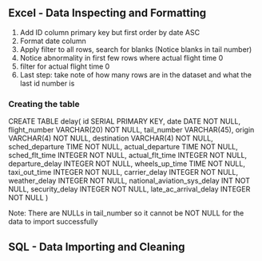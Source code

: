 ## Excel - Data Inspecting and Formatting
1) Add ID column primary key but first order by date ASC
2) Format date column
3) Apply filter to all rows, search for blanks
(Notice blanks in tail number)
4) Notice abnormality in first few rows where actual flight time 0
5) filter for actual flight time 0 
6) Last step: take note of how many rows are in the dataset and what the last id number is 

### Creating the table
CREATE TABLE delay(
  id SERIAL PRIMARY KEY,
  date DATE NOT NULL,
  flight_number VARCHAR(20) NOT NULL,
  tail_number VARCHAR(45),
  origin VARCHAR(4) NOT NULL,
  destination VARCHAR(4) NOT NULL,
  sched_departure TIME NOT NULL,
  actual_departure TIME NOT NULL,
  sched_flt_time INTEGER NOT NULL,
  actual_flt_time INTEGER NOT NULL,
  departure_delay INTEGER NOT NULL,
  wheels_up_time TIME NOT NULL,
  taxi_out_time INTEGER NOT NULL,
  carrier_delay INTEGER NOT NULL,
  weather_delay INTEGER NOT NULL,
  national_aviation_sys_delay INT NOT NULL,
  security_delay INTEGER NOT NULL,
  late_ac_arrival_delay INTEGER NOT NULL
 )

Note: There are NULLs in tail_number so it cannot be NOT NULL for the data to import successfully 
## SQL - Data Importing and Cleaning
